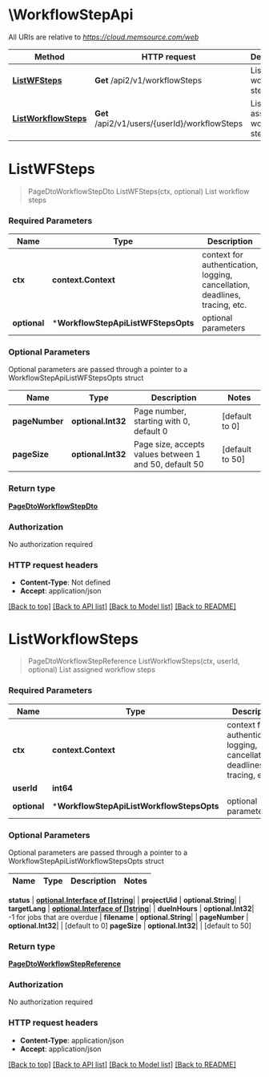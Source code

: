 # \WorkflowStepApi

All URIs are relative to *https://cloud.memsource.com/web*

Method | HTTP request | Description
------------- | ------------- | -------------
[**ListWFSteps**](WorkflowStepApi.md#ListWFSteps) | **Get** /api2/v1/workflowSteps | List workflow steps
[**ListWorkflowSteps**](WorkflowStepApi.md#ListWorkflowSteps) | **Get** /api2/v1/users/{userId}/workflowSteps | List assigned workflow steps


# **ListWFSteps**
> PageDtoWorkflowStepDto ListWFSteps(ctx, optional)
List workflow steps



### Required Parameters

Name | Type | Description  | Notes
------------- | ------------- | ------------- | -------------
 **ctx** | **context.Context** | context for authentication, logging, cancellation, deadlines, tracing, etc.
 **optional** | ***WorkflowStepApiListWFStepsOpts** | optional parameters | nil if no parameters

### Optional Parameters
Optional parameters are passed through a pointer to a WorkflowStepApiListWFStepsOpts struct

Name | Type | Description  | Notes
------------- | ------------- | ------------- | -------------
 **pageNumber** | **optional.Int32**| Page number, starting with 0, default 0 | [default to 0]
 **pageSize** | **optional.Int32**| Page size, accepts values between 1 and 50, default 50 | [default to 50]

### Return type

[**PageDtoWorkflowStepDto**](PageDtoWorkflowStepDto.md)

### Authorization

No authorization required

### HTTP request headers

 - **Content-Type**: Not defined
 - **Accept**: application/json

[[Back to top]](#) [[Back to API list]](../README.md#documentation-for-api-endpoints) [[Back to Model list]](../README.md#documentation-for-models) [[Back to README]](../README.md)

# **ListWorkflowSteps**
> PageDtoWorkflowStepReference ListWorkflowSteps(ctx, userId, optional)
List assigned workflow steps



### Required Parameters

Name | Type | Description  | Notes
------------- | ------------- | ------------- | -------------
 **ctx** | **context.Context** | context for authentication, logging, cancellation, deadlines, tracing, etc.
  **userId** | **int64**|  | 
 **optional** | ***WorkflowStepApiListWorkflowStepsOpts** | optional parameters | nil if no parameters

### Optional Parameters
Optional parameters are passed through a pointer to a WorkflowStepApiListWorkflowStepsOpts struct

Name | Type | Description  | Notes
------------- | ------------- | ------------- | -------------

 **status** | [**optional.Interface of []string**](string.md)|  | 
 **projectUid** | **optional.String**|  | 
 **targetLang** | [**optional.Interface of []string**](string.md)|  | 
 **dueInHours** | **optional.Int32**| -1 for jobs that are overdue | 
 **filename** | **optional.String**|  | 
 **pageNumber** | **optional.Int32**|  | [default to 0]
 **pageSize** | **optional.Int32**|  | [default to 50]

### Return type

[**PageDtoWorkflowStepReference**](PageDtoWorkflowStepReference.md)

### Authorization

No authorization required

### HTTP request headers

 - **Content-Type**: application/json
 - **Accept**: application/json

[[Back to top]](#) [[Back to API list]](../README.md#documentation-for-api-endpoints) [[Back to Model list]](../README.md#documentation-for-models) [[Back to README]](../README.md)


